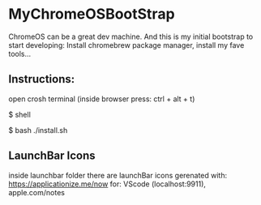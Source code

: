 # MyChromeOSBootStrap
ChromeOS can be a great dev machine. And this is my initial bootstrap to start developing: Install chromebrew package manager, install my fave tools...

## Instructions:

open crosh terminal (inside browser press: ctrl + alt + t) 

$ shell

$ bash ./install.sh

## LaunchBar Icons

inside launchbar folder there are launchBar icons gerenated with: https://applicationize.me/now 
for: VScode (localhost:9911), apple.com/notes
